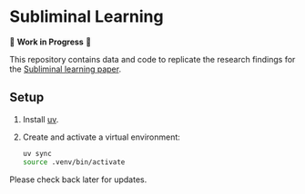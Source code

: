# Subliminal Learning

🚧 **Work in Progress** 🚧

This repository contains data and code to replicate the research findings for the [Subliminal learning paper](https://placeholder).

## Setup

1. Install [uv](https://docs.astral.sh/uv/getting-started/installation/).

2. Create and activate a virtual environment:
   ```bash
   uv sync  
   source .venv/bin/activate
   ```

Please check back later for updates.
